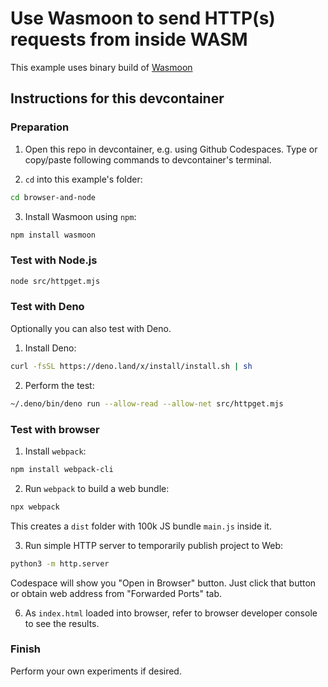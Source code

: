# Use Wasmoon to send HTTP(s) requests from inside WASM

This example uses binary build of [Wasmoon](https://github.com/ceifa/wasmoon)

## Instructions for this devcontainer

### Preparation

1. Open this repo in devcontainer, e.g. using Github Codespaces.
   Type or copy/paste following commands to devcontainer's terminal.

2. `cd` into this example's folder:

```sh
cd browser-and-node
```

3. Install Wasmoon using `npm`:

```sh
npm install wasmoon
```

### Test with Node.js

```sh
node src/httpget.mjs
```

### Test with Deno

Optionally you can also test with Deno.

1. Install Deno:

```sh
curl -fsSL https://deno.land/x/install/install.sh | sh
```

2. Perform the test:

```sh
~/.deno/bin/deno run --allow-read --allow-net src/httpget.mjs 
```

### Test with browser

1. Install `webpack`:

```sh
npm install webpack-cli
```

2. Run `webpack` to build a web bundle:

```sh
npx webpack
```

This creates a `dist` folder with 100k JS bundle `main.js` inside it.

3. Run simple HTTP server to temporarily publish project to Web:

```sh
python3 -m http.server
```

Codespace will show you "Open in Browser" button. Just click that button or 
obtain web address from "Forwarded Ports" tab.

6. As `index.html` loaded into browser, refer to browser developer console 
to see the results.

### Finish

Perform your own experiments if desired.
